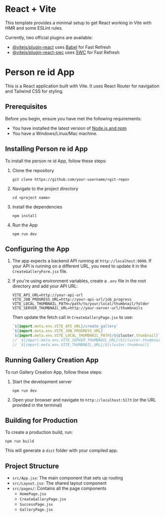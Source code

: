 # React + Vite

This template provides a minimal setup to get React working in Vite with HMR and some ESLint rules.

Currently, two official plugins are available:

- [@vitejs/plugin-react](https://github.com/vitejs/vite-plugin-react/blob/main/packages/plugin-react/README.md) uses [Babel](https://babeljs.io/) for Fast Refresh
- [@vitejs/plugin-react-swc](https://github.com/vitejs/vite-plugin-react-swc) uses [SWC](https://swc.rs/) for Fast Refresh

# Person re id  App

This is a React application built with Vite. It uses React Router for navigation and Tailwind CSS for styling.

## Prerequisites

Before you begin, ensure you have met the following requirements:

* You have installed the latest version of [Node.js and npm](https://nodejs.org/)
* You have a Windows/Linux/Mac machine.

## Installing Person re id App

To install the person re id App, follow these steps:

1. Clone the repository
   ```
   git clone https://github.com/your-username/<git-repo>
   ```
2. Navigate to the project directory
   ```
   cd <project name>
   ```
3. Install the dependencies
   ```
   npm install
   ```
4. Run the App
   ```
   npm run dev
   ```

## Configuring the App

1. The app expects a backend API running at `http://localhost:9090`. If your API is running on a different URL, you need to update it in the `CreateGalleryForm.jsx` file.

2. If you're using environment variables, create a `.env` file in the root directory and add your API URL:
   ```
   VITE_API_URL=http://your-api-url
   VITE_JOB_PROGRESS_URL=http://your-api-url/job_progress
   VITE_LOCAL_THUMBNAIL_PATH=/path/to/your/local/thumbnail/folder
   VITE_SERVER_THUMBNAIL_URL=http://your-server-url/thumbnails
   ```
   Then update the fetch call in `CreateGalleryPage.jsx` to use:
   ```javascript
   `${import.meta.env.VITE_API_URL}/create_gallery`
   `${import.meta.env.VITE_JOB_PROGRESS_URL}`
   `${import.meta.env.VITE_LOCAL_THUMBNAIL_PATH}/${cluster.thumbnail}` // For local development
   // `${import.meta.env.VITE_SERVER_THUMBNAIL_URL}/${cluster.thumbnail}` // For server deployment
   // `${import.meta.env.VITE_THUMBNAIL_URL}/${cluster.thumbnail}`
   ```

## Running Gallery Creation App

To run Gallery Creation App, follow these steps:

1. Start the development server
   ```
   npm run dev
   ```
2. Open your browser and navigate to `http://localhost:5173` (or the URL provided in the terminal)

## Building for Production

To create a production build, run:

```
npm run build
```

This will generate a `dist` folder with your compiled app.

## Project Structure

- `src/App.jsx`: The main component that sets up routing
- `src/Layout.jsx`: The shared layout component
- `src/pages/`: Contains all the page components
  - `HomePage.jsx`
  - `CreateGalleryPage.jsx`
  - `SuccessPage.jsx`
  - `GalleryPage.jsx`

